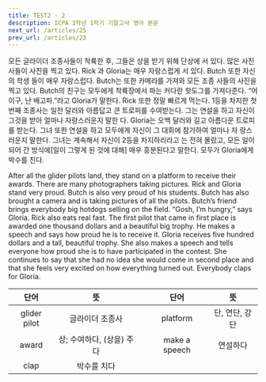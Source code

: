 ```yaml
---
title: TEST2 - 2
description: ICPA 3학년 1학기 기말고사 영어 본문
next_url: /articles/25
prev_url: /articles/23
---
```


모든 글라이더 조종사들이 착륙한 후, 그들은 상을 받기 위해 단상에 서 있다. 많은 사진사들이 사진을 찍고 있다. Rick 과 Gloria는 매우 자랑스럽게 서 있다. Butch 또한 자신의 학생 들이 매우 자랑스럽다. Butch는 또한 카메라를 가져와 모든 조종 사들의 사진을 찍고 있다. Butch의 친구는 모두에게 착륙장에서 파는 커다란 핫도그를 가져다준다. “어이구, 난 배고파.”라고 Gloria가 말한다. Rick 또한 정말 빠르게 먹는다. 1등을 차지한 첫 번째 조종사는 일천 달러와 아름답고 큰 트로피를 수여받는다. 그는 연설을 하고 자신이 그것을 받아 얼마나 자랑스러운지 말한 다. Gloria는 오백 달러와 길고 아름다운 트로피를 받는다. 그녀 또한 연설을 하고 모두에게 자신이 그 대회에 참가하여 얼마나 자 랑스러운지 말한다. 그녀는 계속해서 자신이 2등을 차지하리라고 는 전혀 몰랐고, 모든 일이 되어 간 방식에[일이 그렇게 된 것에 대해] 매우 흥분된다고 말한다. 모두가 Gloria에게 박수를 친다.

After all the glider pilots land, they stand on a platform to receive their awards. There are many photographers taking pictures. Rick and Gloria stand very proud. Butch is also very proud of his students. Butch has also brought a camera and is taking pictures of all the pilots. Butch’s friend brings everybody big hotdogs selling on the field. “Gosh, I’m hungry,” says Gloria. Rick also eats real fast. The first pilot that came in first place is awarded one thousand dollars and a beautiful big trophy. He makes a speech and says how proud he is to receive it. Gloria receives five hundred dollars and a tall, beautiful trophy. She also makes a speech and tells everyone how proud she is to have participated in the contest. She continues to say that she had no idea she would come in second place and that she feels very excited on how everything turned out. Everybody claps for Gloria.

|단어|뜻| |단어|뜻|
|:--------------:|:------------------------------:|-|:--------------:|:------------------------------:|
|glider pilot|글라이더 조종사||platform|단, 연단, 강단|
|award|상; 수여하다, (상을) 주다||make a speech|연설하다|
|clap|박수를 치다||||

